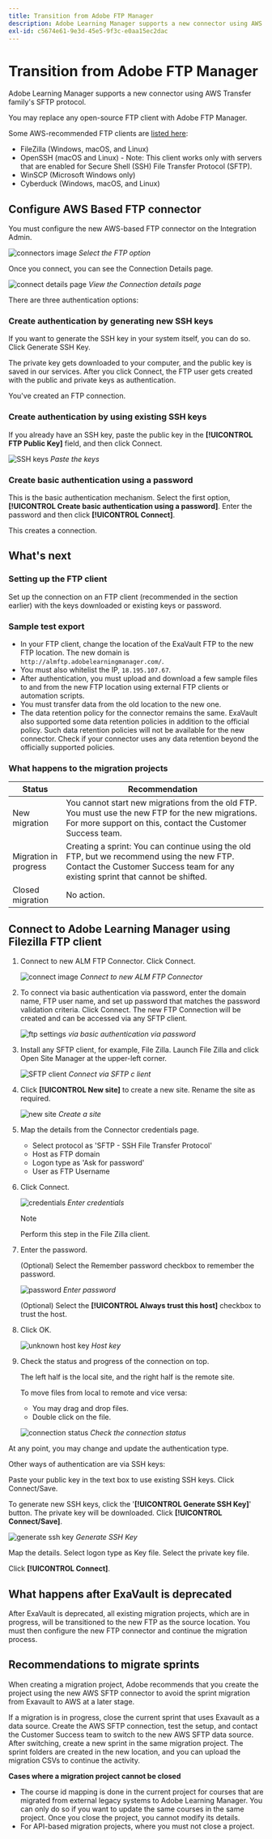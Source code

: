 ```yaml
---
title: Transition from Adobe FTP Manager
description: Adobe Learning Manager supports a new connector using AWS Transfer family's SFTP protocol. You may replace any open-source FTP client with Adobe FTP Manager.
exl-id: c5674e61-9e3d-45e5-9f3c-e0aa15ec2dac
---
```

# Transition from Adobe FTP Manager

Adobe Learning Manager supports a new connector using AWS Transfer family's SFTP protocol.

You may replace any open-source FTP client with Adobe FTP Manager.

Some AWS-recommended FTP clients are [listed here](https://docs.aws.amazon.com/transfer/latest/userguide/transfer-file.html):

* FileZilla (Windows, macOS, and Linux)
* OpenSSH (macOS and Linux) - Note: This client works only with servers that are enabled for Secure Shell (SSH) File Transfer Protocol (SFTP).
* WinSCP (Microsoft Windows only)
* Cyberduck (Windows, macOS, and Linux)

## Configure AWS Based FTP connector

You must configure the new AWS-based FTP connector on the Integration Admin.

![connectors image](assets/alm-ftp.png)
*Select the FTP option*

Once you connect, you can see the Connection Details page.

![connect details page](assets/connection-name.png)
*View the Connection details page*

There are three authentication options: 

### Create authentication by generating new SSH keys

If you want to generate the SSH key in your system itself, you can do so. Click Generate SSH Key.

The private key gets downloaded to your computer, and the public key is saved in our services. After you click Connect, the FTP user gets created with the public and private keys as authentication.

You've created an FTP connection.

### Create authentication by using existing SSH keys

If you already have an SSH key, paste the public key in the **[!UICONTROL FTP Public Key]** field, and then click Connect. 

![SSH keys](assets/ssh-keys.png)
*Paste the keys*

### Create basic authentication using a password

This is the basic authentication mechanism. Select the first option, **[!UICONTROL Create basic authentication using a password]**. Enter the password and then click **[!UICONTROL Connect]**.

This creates a connection.

## What's next

### Setting up the FTP client

Set up the connection on an FTP client (recommended in the section earlier) with the keys downloaded or existing keys or password.

### Sample test export

* In your FTP client, change the location of the ExaVault FTP to the new FTP location. The new domain is `http://almftp.adobelearningmanager.com/`.
* You must also whitelist the IP, `18.195.107.67`.
* After authentication, you must upload and download a few sample files to and from the new FTP location using external FTP clients or automation scripts.
* You must transfer data from the old location to the new one.
* The data retention policy for the connector remains the same. ExaVault also supported some data retention policies in addition to the official policy. Such data retention policies will not be available for the new connector. Check if your connector uses any data retention beyond the officially supported policies.

### What happens to the migration projects

| Status | Recommendation |
|---|---|
| New migration | You cannot start new migrations from the old FTP. You must use the new FTP for the new migrations. For more support on this, contact the Customer Success team. |
| Migration in progress | Creating a sprint: You can continue using the old FTP, but we recommend using the new FTP. Contact the Customer Success team for any existing sprint that cannot be shifted. |
| Closed migration | No action. | 

## Connect to Adobe Learning Manager using Filezilla FTP client

1. Connect to new ALM FTP Connector. Click Connect.

   ![connect image](assets/connect-client.png)
   *Connect to new ALM FTP Connector*

1. To connect via basic authentication via password, enter the domain name, FTP user name, and set up password that matches the password validation criteria. Click Connect. The new FTP Connection will be created and can be accessed via any SFTP client.

   ![ftp settings](assets/connect-settings.png)
   *via basic authentication via password*

1. Install any SFTP client, for example, File Zilla. Launch File Zilla and click Open Site Manager at the upper-left corner.

   ![SFTP client](assets/sftp-client-install.png)
   *Connect via SFTP c lient*

1. Click **[!UICONTROL New site]** to create a new site. Rename the site as required.

   ![new site](assets/new-site.png)
   *Create a site*

1. Map the details from the Connector credentials page.

   * Select protocol as 'SFTP - SSH File Transfer Protocol'
   * Host as FTP domain
   * Logon type as 'Ask for password'
   * User as FTP Username

1. Click Connect.

   ![credentials](assets/connector-credentials.png)
   *Enter credentials*

   >[!NOTE]
   >
   >Perform this step in the File Zilla client.

1. Enter the password.

   (Optional) Select the Remember password checkbox to remember the password.

   ![password](assets/password.png)
   *Enter password*

   (Optional) Select the **[!UICONTROL Always trust this host]** checkbox to trust the host.

1. Click OK.

   ![unknown host key](assets/unknown-host-key.png)
   *Host key*

1. Check the status and progress of the connection on top.

   The left half is the local site, and the right half is the remote site.

   To move files from local to remote and vice versa:

   * You may drag and drop files.
   * Double click on the file.

   ![connection status](assets/connection-status-progress.png)
   *Check the connection status*

At any point, you may change and update the authentication type.

Other ways of authentication are via SSH keys:

Paste your public key in the text box to use existing SSH keys. Click Connect/Save.

To generate new SSH keys, click the '**[!UICONTROL Generate SSH Key]**' button. The private key will be downloaded. Click **[!UICONTROL Connect/Save]**.

![generate ssh key](assets/ssh-key.png)
*Generate SSH Key*

Map the details. Select logon type as Key file. Select the private key file.

Click **[!UICONTROL Connect]**.

## What happens after ExaVault is deprecated

After ExaVault is deprecated, all existing migration projects, which are in progress, will be transitioned to the new FTP as the source location. You must then configure the new FTP connector and continue the migration process.

## Recommendations to migrate sprints

When creating a migration project, Adobe recommends that you create the project using the new AWS SFTP connector to avoid the sprint migration from Exavault to AWS at a later stage.

If a migration is in progress, close the current sprint that uses Exavault as a data source. Create the AWS SFTP connection, test the setup, and contact the Customer Success team to switch to the new AWS SFTP data source. After switching, create a new sprint in the same migration project. The sprint folders are created in the new location, and you can upload the migration CSVs to continue the activity. 

**Cases where a migration project cannot be closed**

* The course id mapping is done in the current project for courses that are migrated from external legacy systems to Adobe Learning Manager. You can only do so if you want to update the same courses in the same project. Once you close the project, you cannot modify its details.
* For API-based migration projects, where you must not close a project.
